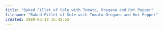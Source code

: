 ```yaml
---
title: "Baked Fillet of Sole with Tomato, Oregano and Hot Pepper"
filename: "Baked-Fillet-of-Sole-with-Tomato-Oregano-and-Hot-Pepper"
created: 1989-03-19 15:42:52
---
```


